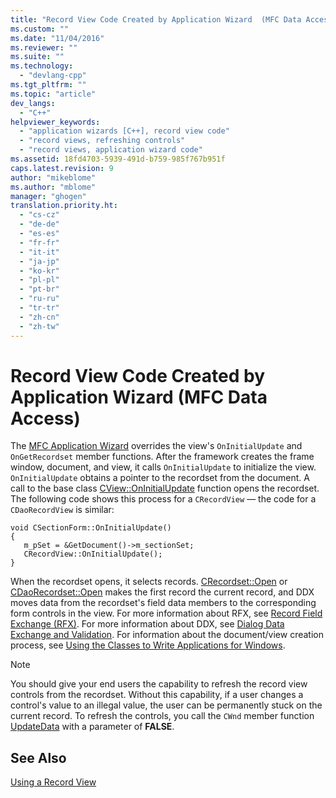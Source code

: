 ```yaml
---
title: "Record View Code Created by Application Wizard  (MFC Data Access) | Microsoft Docs"
ms.custom: ""
ms.date: "11/04/2016"
ms.reviewer: ""
ms.suite: ""
ms.technology: 
  - "devlang-cpp"
ms.tgt_pltfrm: ""
ms.topic: "article"
dev_langs: 
  - "C++"
helpviewer_keywords: 
  - "application wizards [C++], record view code"
  - "record views, refreshing controls"
  - "record views, application wizard code"
ms.assetid: 18fd4703-5939-491d-b759-985f767b951f
caps.latest.revision: 9
author: "mikeblome"
ms.author: "mblome"
manager: "ghogen"
translation.priority.ht: 
  - "cs-cz"
  - "de-de"
  - "es-es"
  - "fr-fr"
  - "it-it"
  - "ja-jp"
  - "ko-kr"
  - "pl-pl"
  - "pt-br"
  - "ru-ru"
  - "tr-tr"
  - "zh-cn"
  - "zh-tw"
---
```

# Record View Code Created by Application Wizard  (MFC Data Access)
The [MFC Application Wizard](../mfc/reference/database-support-mfc-application-wizard.md) overrides the view's `OnInitialUpdate` and `OnGetRecordset` member functions. After the framework creates the frame window, document, and view, it calls `OnInitialUpdate` to initialize the view. `OnInitialUpdate` obtains a pointer to the recordset from the document. A call to the base class [CView::OnInitialUpdate](../mfc/reference/cview-class.md#cview__oninitialupdate) function opens the recordset. The following code shows this process for a `CRecordView` — the code for a `CDaoRecordView` is similar:  
  
```  
void CSectionForm::OnInitialUpdate()  
{  
   m_pSet = &GetDocument()->m_sectionSet;  
   CRecordView::OnInitialUpdate();  
}  
```  
  
 When the recordset opens, it selects records. [CRecordset::Open](../mfc/reference/crecordset-class.md#crecordset__open) or [CDaoRecordset::Open](../mfc/reference/cdaorecordset-class.md#cdaorecordset__open) makes the first record the current record, and DDX moves data from the recordset's field data members to the corresponding form controls in the view. For more information about RFX, see [Record Field Exchange (RFX)](../data/odbc/record-field-exchange-rfx.md). For more information about DDX, see [Dialog Data Exchange and Validation](../mfc/dialog-data-exchange-and-validation.md). For information about the document/view creation process, see [Using the Classes to Write Applications for Windows](../mfc/using-the-classes-to-write-applications-for-windows.md).  
  
> [!NOTE]
>  You should give your end users the capability to refresh the record view controls from the recordset. Without this capability, if a user changes a control's value to an illegal value, the user can be permanently stuck on the current record. To refresh the controls, you call the `CWnd` member function [UpdateData](../mfc/reference/cwnd-class.md#cwnd__updatedata) with a parameter of **FALSE**.  
  
## See Also  
 [Using a Record View](../data/using-a-record-view-mfc-data-access.md)